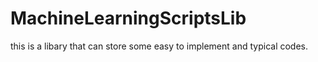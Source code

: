 # MachineLearningScriptsLib
this is a libary that can store some easy to implement and typical codes.
